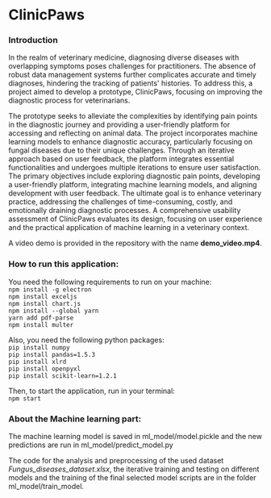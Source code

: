 # ClinicPaws

### Introduction
In the realm of veterinary medicine, diagnosing diverse diseases with overlapping symptoms poses challenges for practitioners. The absence of robust data management systems further complicates accurate and timely diagnoses, hindering the tracking of patients' histories. To address this, a project aimed to develop a prototype, ClinicPaws, focusing on improving the diagnostic process for veterinarians. 

The prototype seeks to alleviate the complexities by identifying pain points in the diagnostic journey and providing a user-friendly platform for accessing and reflecting on animal data. The project incorporates machine learning models to enhance diagnostic accuracy, particularly focusing on fungal diseases due to their unique challenges. Through an iterative approach based on user feedback, the platform integrates essential functionalities and undergoes multiple iterations to ensure user satisfaction. The primary objectives include exploring diagnostic pain points, developing a user-friendly platform, integrating machine learning models, and aligning development with user feedback. The ultimate goal is to enhance veterinary practice, addressing the challenges of time-consuming, costly, and emotionally draining diagnostic processes. A comprehensive usability assessment of ClinicPaws evaluates its design, focusing on user experience and the practical application of machine learning in a veterinary context.

A video demo is provided in the repository with the name **demo_video.mp4**. 


### How to run this application:

You need the following requirements to run on your machine:  
`npm install -g electron`  
`npm install exceljs`  
`npm install chart.js`  
`npm install --global yarn`  
`yarn add pdf-parse`  
`npm install multer`  

Also, you need the following python packages:  
`pip install numpy`  
`pip install pandas=1.5.3`  
`pip install xlrd`  
`pip install openpyxl`  
`pip install scikit-learn=1.2.1`  

Then, to start the application, run in your terminal:  
`npm start`


### About the Machine learning part:

The machine learning model is saved in ml_model/model.pickle and the new predictions are run in ml_model/predict_model.py

The code for the analysis and preprocessing of the used dataset *Fungus_diseases_dataset.xlsx*, the iterative training and testing on different models and the training of the final selected model scripts are in the folder ml_model/train_model.
